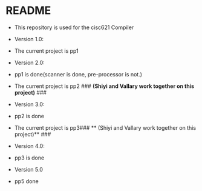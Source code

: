 # README #

* This repository is used for the cisc621 Compiler

* Version 1.0:
* The current project is pp1 

* Version 2.0:
* pp1 is done(scanner is done, pre-processor is not.)
* The current project is pp2 ### **(Shiyi and Vallary work together on this project)** ###

* Version 3.0:
* pp2 is done
* The current project is pp3### ** (Shiyi and Vallary work together on this project)** ###

* Version 4.0:
* pp3 is done

* Version 5.0
* pp5 done